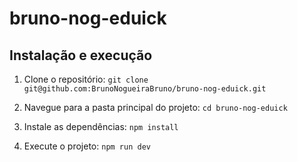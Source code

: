 # bruno-nog-eduick

## Instalação e execução
1. Clone o repositório:
```git clone git@github.com:BrunoNogueiraBruno/bruno-nog-eduick.git```

2. Navegue para a pasta principal do projeto:
```cd bruno-nog-eduick```

3. Instale as dependências:
```npm install```

4. Execute o projeto:
```npm run dev```
